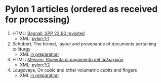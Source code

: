 # Pylon 1 articles (ordered as received for processing)

1. HTML: [Bagnall, SPP 22 60 revisited](https://digi.ub.uni-heidelberg.de/editionService/viewer/text/p3test/SPP_22-60_revisited_ra_work_prep#ref)
    - XML: [pylon;1;1](https://github.com/jcowey/P3/blob/master/pylon/pylon1bagnall/bagnall_spp22_60.xml)
2. Schubert, The format, layout and provenance of documents pertaining to liturgy
    - XML [in preparation](https://github.com/jcowey/P3/blob/master/pylon/pylon1schubert/schubert_liturgy_geography.xml)
4. HTML: [Messeri, Ricevuta di pagamento del πελωχικόν](https://digi.ub.uni-heidelberg.de/editionService/viewer/text/p3test/messeri_plond2_182a) 
    - XML: [pylon;1;2](https://github.com/jcowey/P3/blob/master/pylon/pylon1messeri/messeri_plond2_182a.xml)
5. Lougovaya, On cubic and other volumetric cubits and fingers
    - XML [in preparation](https://github.com/jcowey/P3/blob/master/pylon/pylon1schubert/lougovaya_pharris1_50.xml)
